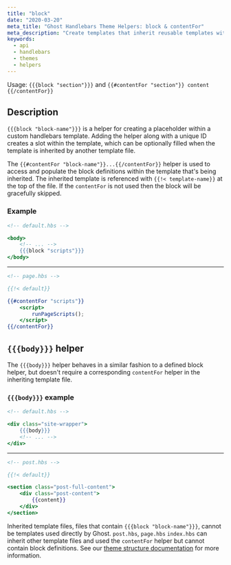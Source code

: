 ```yaml
---
title: "block"
date: "2020-03-20"
meta_title: "Ghost Handlebars Theme Helpers: block & contentFor"
meta_description: "Create templates that inherit reusable templates with handlebars block and contentFor helpers. Read more about Ghost themes! 👻"
keywords:
  - api
  - handlebars
  - themes
  - helpers
---
```


Usage: `{{{block "section"}}}` and `{{#contentFor "section"}} content {{/contentFor}}`

## Description

`{{{block "block-name"}}}` is a helper for creating a placeholder within a custom handlebars template. Adding the helper along with a unique ID creates a slot within the template, which can be optionally filled when the template is inherited by another template file.

The `{{#contentFor "block-name"}}...{{/contentFor}}` helper is used to access and populate the block definitions within the template that's being inherited. The inherited template is referenced with `{{!< template-name}}` at the top of the file. If the `contentFor` is not used then the block will be gracefully skipped.

### Example

```handlebars
<!-- default.hbs -->

<body>
    <!-- ... -->
    {{{block "scripts"}}}
</body>
```
---
```handlebars
<!-- page.hbs -->

{{!< default}}

{{#contentFor "scripts"}}
    <script>
        runPageScripts();
    </script>
{{/contentFor}}
```

## `{{{body}}}` helper

The `{{{body}}}` helper behaves in a similar fashion to a defined block helper, but doesn't require a corresponding `contentFor` helper in the inheriting template file.

### `{{{body}}}` example

```handlebars
<!-- default.hbs -->

<div class="site-wrapper">
    {{{body}}}
    <!-- ... -->
</div>
```
---
```handlebars
<!-- post.hbs -->

{{!< default}}

<section class="post-full-content">
    <div class="post-content">
        {{content}}
    </div>
</section>
```

Inherited template files, files that contain `{{{block "block-name"}}}`, cannot be templates used directly by Ghost. `post.hbs`, `page.hbs` `index.hbs` can inherit other template files and used the `contentFor` helper but cannot contain block definitions. See our [theme structure documentation](/docs/themes/structure/#templates) for more information.

